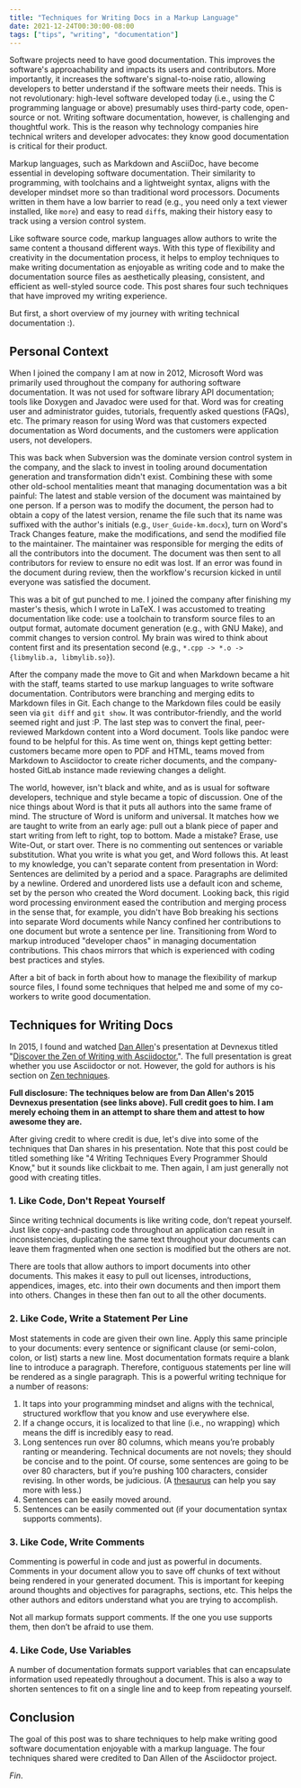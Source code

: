 ```yaml
---
title: "Techniques for Writing Docs in a Markup Language"
date: 2021-12-24T00:30:00-08:00
tags: ["tips", "writing", "documentation"]
---
```


Software projects need to have good documentation.
This improves the software's approachability and impacts its users and contributors.
More importantly, it increases the software's signal-to-noise ratio,
allowing developers to better understand if the software meets their needs.
This is not revolutionary:
high-level software developed today
(i.e., using the C programming language or above)
presumably uses third-party code, open-source or not.
Writing software documentation, however, is challenging and thoughtful work.
This is the reason why technology companies hire technical writers and developer advocates:
they know good documentation is critical for their product.

Markup languages,
such as Markdown and AsciiDoc,
have become essential in developing software documentation.
Their similarity to programming,
with toolchains and a lightweight syntax,
aligns with the developer mindset more so than traditional word processors.
Documents written in them have a low barrier to read
(e.g., you need only a text viewer installed, like `more`)
and easy to read `diff`s,
making their history easy to track using a version control system.

Like software source code, markup languages allow authors to write the same content a thousand different ways.
With this type of flexibility and creativity in the documentation process,
it helps to employ techniques to make writing documentation as enjoyable as writing code
and to make the documentation source files as aesthetically pleasing, consistent, and efficient as well-styled source code.
This post shares four such techniques that have improved my writing experience.

<!--more-->

But first, a short overview of my journey with writing technical documentation :).

## Personal Context

When I joined the company I am at now in 2012, Microsoft Word was primarily used throughout the company for authoring software documentation.
It was not used for software library API documentation;
tools like Doxygen and Javadoc were used for that.
Word was for creating
user and administrator guides,
tutorials,
frequently asked questions (FAQs),
etc.
The primary reason for using Word was that customers expected documentation as Word documents,
and the customers were application users, not developers.

This was back when Subversion was the dominate version control system in the company,
and the slack to invest in tooling around documentation generation and transformation didn't exist.
Combining these with some other old-school mentalities meant that managing documentation was a bit painful:
The latest and stable version of the document was maintained by one person.
If a person was to modify the document,
the person had to
obtain a copy of the latest version,
rename the file such that its name was suffixed with the author's initials
(e.g., `User_Guide-km.docx`),
turn on Word's Track Changes feature,
make the modifications,
and send the modified file to the maintainer.
The maintainer was responsible for merging the edits of all the contributors into the document.
The document was then sent to all contributors for review to ensure no edit was lost.
If an error was found in the document during review,
then the workflow's recursion kicked in until everyone was satisfied the document.

This was a bit of gut punched to me.
I joined the company after finishing my master's thesis, which I wrote in LaTeX.
I was accustomed to treating documentation like code:
use a toolchain to transform source files to an output format,
automate document generation (e.g., with GNU Make),
and commit changes to version control.
My brain was wired to think about content first and its presentation second
(e.g., `*.cpp -> *.o -> {libmylib.a, libmylib.so}`).

After the company made the move to Git and when Markdown became a hit with the staff,
teams started to use markup languages to write software documentation.
Contributors were branching and merging edits to Markdown files in Git.
Each change to the Markdown files could be easily seen via `git diff` and `git show`.
It was contributor-friendly,
and the world seemed right and just :P.
The last step was to convert the final, peer-reviewed Markdown content into a Word document.
Tools like pandoc were found to be helpful for this.
As time went on, things kept getting better:
customers became more open to PDF and HTML,
teams moved from Markdown to Asciidoctor to create richer documents,
and the company-hosted GitLab instance made reviewing changes a delight.

The world, however, isn't black and white,
and as is usual for software developers,
technique and style became a topic of discussion.
One of the nice things about Word is that it puts all authors into the same frame of mind.
The structure of Word is uniform and universal.
It matches how we are taught to write from an early age:
pull out a blank piece of paper and start writing from left to right, top to bottom.
Made a mistake?
Erase, use Wite-Out, or start over.
There is no commenting out sentences or variable substitution.
What you write is what you get,
and Word follows this.
At least to my knowledge, you can't separate content from presentation in Word:
Sentences are delimited by a period and a space.
Paragraphs are delimited by a newline.
Ordered and unordered lists use a default icon and scheme, set by the person who created the Word document.
Looking back, this rigid word processing environment eased the contribution and merging process in the sense that,
for example,
you didn't have Bob breaking his sections into separate Word documents
while Nancy confined her contributions to one document but wrote a sentence per line.
Transitioning from Word to markup introduced "developer chaos" in managing documentation contributions.
This chaos mirrors that which is experienced with coding best practices and styles.

After a bit of back in forth about how to manage the flexibility of markup source files,
I found some techniques that helped me and some of my co-workers to write good documentation.

## Techniques for Writing Docs

In 2015, I found and watched [Dan Allen](https://github.com/mojavelinux)'s presentation at Devnexus titled "[Discover the Zen of Writing with Asciidoctor.](https://www.youtube.com/watch?v=Aq2USmIItrs)".
The full presentation is great whether you use Asciidoctor or not.
However, the gold for authors is his section on [Zen techniques](https://www.youtube.com/watch?v=Aq2USmIItrs&t=3454s).

**Full disclosure:
The techniques below are from Dan Allen's 2015 Devnexus presentation (see links above).
Full credit goes to him.
I am merely echoing them in an attempt to share them and attest to how awesome they are.**

After giving credit to where credit is due, let's dive into some of the techniques that Dan shares in his presentation.
Note that this post could be titled something like "4 Writing Techniques Every Programmer Should Know," but it sounds like clickbait to me.
Then again, I am just generally not good with creating titles.

### 1. Like Code, Don't Repeat Yourself

Since writing technical documents is like writing code, don’t repeat yourself.
Just like copy-and-pasting code throughout an application can result in inconsistencies,
duplicating the same text throughout your documents can leave them fragmented when one section is modified but the others are not.

There are tools that allow authors to import documents into other documents.
This makes it easy to pull out licenses, introductions, appendices, images, etc. into their own documents and then import them into others.
Changes in these then fan out to all the other documents.

### 2. Like Code, Write a Statement Per Line

Most statements in code are given their own line.
Apply this same principle to your documents:
every sentence or significant clause (or semi-colon, colon, or list) starts a new line.
Most documentation formats require a blank line to introduce a paragraph.
Therefore, contiguous statements per line will be rendered as a single paragraph.
This is a powerful writing technique for a number of reasons:

1. It taps into your programming mindset and aligns with the technical, structured workflow that you know and use everywhere else.
2. If a change occurs, it is localized to that line (i.e., no wrapping) which means the diff is incredibly easy to read.
3. Long sentences run over 80 columns, which means you’re probably ranting or meandering.
   Technical documents are not novels; they should be concise and to the point.
   Of course, some sentences are going to be over 80 characters, but if you’re pushing 100 characters, consider revising.
   In other words, be judicious.
   (A [thesaurus](https://www.powerthesaurus.org/) can help you say more with less.)
4. Sentences can be easily moved around.
5. Sentences can be easily commented out (if your documentation syntax supports comments).

### 3. Like Code, Write Comments

Commenting is powerful in code and just as powerful in documents.
Comments in your document allow you to save off chunks of text without being rendered in your generated document.
This is important for keeping around thoughts and objectives for paragraphs, sections, etc.
This helps the other authors and editors understand what you are trying to accomplish.

Not all markup formats support comments.
If the one you use supports them, then don’t be afraid to use them.

### 4. Like Code, Use Variables

A number of documentation formats support variables that can encapsulate information used repeatedly throughout a document.
This is also a way to shorten sentences to fit on a single line and to keep from repeating yourself.

## Conclusion

The goal of this post was to share techniques to help make writing good software documentation enjoyable with a markup language.
The four techniques shared were credited to Dan Allen of the Asciidoctor project.

_Fin_.
